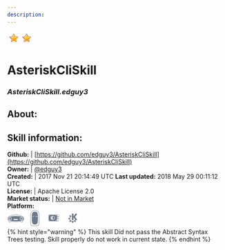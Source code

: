 ```yaml
---    
description:   
---    
```

![](../.gitbook/assets/star.png)![](../.gitbook/assets/star.png)  
# AsteriskCliSkill  
### _AsteriskCliSkill.edguy3_  
## About:  


## Skill information:  
**Github:** | [https://github.com/edguy3/AsteriskCliSkill](https://github.com/edguy3/AsteriskCliSkill)  
**Owner:** | [@edguy3](https://github.com/edguy3)  
**Created:** | 2017 Nov 21 20:14:49 UTC  **Last updated:** 2018 May 29 00:11:12 UTC  
**License:** | Apache License 2.0  
**Market status:** | [Not in Market](https://market.mycroft.ai/skill/)  
**Platform:**  
 ![](../.gitbook/assets/mark-1-icon.png)  ![](../.gitbook/assets/mark-2-icon.png)  ![](../.gitbook/assets/picroft-icon.png)  ![](../.gitbook/assets/kde.png)   
{% hint style="warning" %}
This skill Did not pass the Abstract Syntax Trees testing. Skill properly do not work in current state.
{% endhint %}
